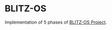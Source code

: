 # BLITZ-OS
Implementation of 5 phases of [BLITZ-OS Project](http://web.cecs.pdx.edu/~harry/Blitz/index.html).

